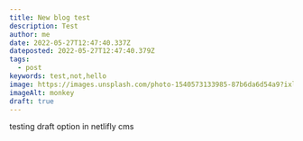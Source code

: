 ```yaml
---
title: New blog test
description: Test
author: me
date: 2022-05-27T12:47:40.337Z
dateposted: 2022-05-27T12:47:40.379Z
tags:
  - post
keywords: test,not,hello
image: https://images.unsplash.com/photo-1540573133985-87b6da6d54a9?ixlib=rb-1.2.1&ixid=MnwxMjA3fDB8MHxwaG90by1wYWdlfHx8fGVufDB8fHx8&auto=format&fit=crop&w=876&q=80
imageAlt: monkey
draft: true
---
```

testing draft option in netlifly cms